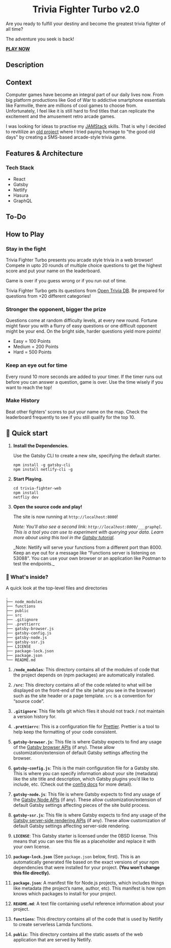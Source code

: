 <h1 align="center">
  Trivia Fighter Turbo v2.0
</h1>

Are you ready to fulfill your destiny and become the greatest trivia fighter of all time?

The adventure you seek is back!

**[PLAY NOW](https://trivia-fighter-web.netlify.app/)**

## Description

## Context

Computer games have become an integral part of our daily lives now. From big platform productions like God of War to addictive smartphone essentials like Farmville, there are millions of cool games to choose from. Unfortunately, I feel like it is still hard to find titles that can replicate the excitement and the amusement retro arcade games.

I was looking for ideas to practise my [JAMStack](https://jamstack.org/) skills. That is why I decided to revitilize an [old project](https://github.com/cemergin/TRIVIA-FIGHTER-TURBO) where I tried paying homage to "the good old days" by creating a SMS-based arcade-style trivia game.

## Features & Architecture

### Tech Stack

- React
- Gatsby
- Netlify
- Hasura
- GraphQL

## To-Do

## How to Play

### Stay in the fight

Trivia Fighter Turbo presents you arcade style trivia in a web browser! Compete in upto 20 rounds of multiple choice questions to get the highest score and put your name on the leaderboard.

Game is over if you guess wrong or if you run out of time.

Trivia Fighter Turbo gets its questions from [Open Trivia DB](https://opentdb.com/). Be prepared for questions from +20 different categories!

### Stronger the opponent, bigger the prize

Questions come at random difficulty levels, at every new round. Fortune might favor you with a flurry of easy questions or one difficult opponent might be your end. On the bright side, harder questions yield more points!

- Easy = 100 Points
- Medium = 200 Points
- Hard = 500 Points

### Keep an eye out for time

Every round 10 more seconds are added to your timer. If the timer runs out before you can answer a question, game is over. Use the time wisely if you want to reach the top!

### Make History

Beat other fighters' scores to put your name on the map. Check the leaderboard frequently to see if you still qualify for the top 10.

## 🚀 Quick start

1.  **Install the Dependencies.**

    Use the Gatsby CLI to create a new site, specifying the default starter.

    ```shell
    npm install -g gatsby-cli
    npm install netlify-cli -g
    ```

1.  **Start Playing.**

    ```shell
    cd trivia-fighter-web
    npm install
    netfliy dev
    ```

1.  **Open the source code and play!**

    The site is now running at `http://localhost:8000`!

    _Note: You'll also see a second link: _`http://localhost:8000/___graphql`_. This is a tool you can use to experiment with querying your data. Learn more about using this tool in the [Gatsby tutorial](https://www.gatsbyjs.org/tutorial/part-five/#introducing-graphiql)._

    \_Note: Netlify will serve your functions from a different port than 8000. Keep an eye out for a message like "Functions server is listening on 53088". You can use your own browser or an application like Postman to test the endpoints.\_

### 🧐 What's inside?

A quick look at the top-level files and directories

    .
    ├── node_modules
    ├── functions
    ├── public
    ├── src
    ├── .gitignore
    ├── .prettierrc
    ├── gatsby-browser.js
    ├── gatsby-config.js
    ├── gatsby-node.js
    ├── gatsby-ssr.js
    ├── LICENSE
    ├── package-lock.json
    ├── package.json
    └── README.md

1.  **`/node_modules`**: This directory contains all of the modules of code that the project depends on (npm packages) are automatically installed.

2.  **`/src`**: This directory contains all of the code related to what will be displayed on the front-end of the site (what you see in the browser) such as the site header or a page template. `src` is a convention for “source code”.

3.  **`.gitignore`**: This file tells git which files it should not track / not maintain a version history for.

4.  **`.prettierrc`**: This is a configuration file for [Prettier](https://prettier.io/). Prettier is a tool to help keep the formatting of your code consistent.

5.  **`gatsby-browser.js`**: This file is where Gatsby expects to find any usage of the [Gatsby browser APIs](https://www.gatsbyjs.org/docs/browser-apis/) (if any). These allow customization/extension of default Gatsby settings affecting the browser.

6.  **`gatsby-config.js`**: This is the main configuration file for a Gatsby site. This is where you can specify information about your site (metadata) like the site title and description, which Gatsby plugins you’d like to include, etc. (Check out the [config docs](https://www.gatsbyjs.org/docs/gatsby-config/) for more detail).

7.  **`gatsby-node.js`**: This file is where Gatsby expects to find any usage of the [Gatsby Node APIs](https://www.gatsbyjs.org/docs/node-apis/) (if any). These allow customization/extension of default Gatsby settings affecting pieces of the site build process.

8.  **`gatsby-ssr.js`**: This file is where Gatsby expects to find any usage of the [Gatsby server-side rendering APIs](https://www.gatsbyjs.org/docs/ssr-apis/) (if any). These allow customization of default Gatsby settings affecting server-side rendering.

9.  **`LICENSE`**: This Gatsby starter is licensed under the 0BSD license. This means that you can see this file as a placeholder and replace it with your own license.

10. **`package-lock.json`** (See `package.json` below, first). This is an automatically generated file based on the exact versions of your npm dependencies that were installed for your project. **(You won’t change this file directly).**

11. **`package.json`**: A manifest file for Node.js projects, which includes things like metadata (the project’s name, author, etc). This manifest is how npm knows which packages to install for your project.

12. **`README.md`**: A text file containing useful reference information about your project.

13. **`functions`**: This directory contains all of the code that is used by Netlify to create serverless Lamda functions.

14. **`public`**: This directory contains all the static assets of the web application that are served by Netlify.
